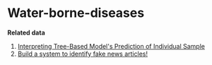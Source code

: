 # Water-borne-diseases
**Related data**
1. [Interpreting Tree-Based Model's Prediction of Individual Sample](https://coderzcolumn.com/tutorials/machine-learning/treeinterpreter-interpreting-tree-based-models-prediction-of-individual-sample?fbclid=IwAR2-zcjOO-c3XfiDoG6eufSmBaFz9mnrislreMJF6NluNUAwZZWCWtM8kYI)
2. [Build a system to identify fake news articles!](https://medium.com/nerd-for-tech/build-a-system-to-identify-fake-news-articles-6604968043cb)
